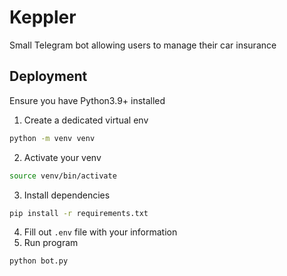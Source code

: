 # Keppler
Small Telegram bot allowing users to manage their car insurance

## Deployment
Ensure you have Python3.9+ installed

1. Create a dedicated virtual env
```bash
python -m venv venv
```
2. Activate your venv
```bash
source venv/bin/activate
```
3. Install dependencies
```bash
pip install -r requirements.txt
```
4. Fill out `.env` file with your information
5. Run program
```bash
python bot.py
```
